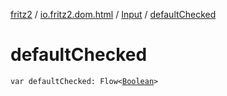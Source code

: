 [fritz2](../../index.md) / [io.fritz2.dom.html](../index.md) / [Input](index.md) / [defaultChecked](./default-checked.md)

# defaultChecked

`var defaultChecked: Flow<`[`Boolean`](https://kotlinlang.org/api/latest/jvm/stdlib/kotlin/-boolean/index.html)`>`
